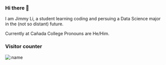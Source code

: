 ### Hi there 👋

I am Jimmy Li, a student learning coding and persuing a Data Science major in the (not so distant) future.

Currently at Cañada College
Pronouns are He/Him.

### Visitor counter

![:name](https://count.getloli.com/get/@:wokipokei)
